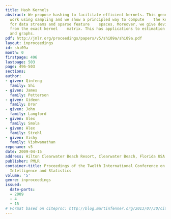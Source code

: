 ```yaml
---
title: Hash Kernels
abstract: We propose hashing to facilitate efficient kernels. This generalizes    previous
  work using sampling and we show a principled way to compute    the kernel matrix
  for data streams and sparse feature    spaces. Moreover, we give deviation bounds
  from the exact kernel    matrix. This has applications to estimation on strings
  and graphs.
pdf: http://jmlr.org/proceedings/papers/v5/shi09a/shi09a.pdf
layout: inproceedings
id: shi09a
month: 0
firstpage: 496
lastpage: 503
page: 496-503
sections: 
author:
- given: Qinfeng
  family: Shi
- given: James
  family: Petterson
- given: Gideon
  family: Dror
- given: John
  family: Langford
- given: Alex
  family: Smola
- given: Alex
  family: Strehl
- given: Vishy
  family: Vishwanathan
reponame: v5
date: 2009-04-15
address: Hilton Clearwater Beach Resort, Clearwater Beach, Florida USA
publisher: PMLR
container-title: Proceedings of the Twelth International Conference on Artificial
  Intelligence and Statistics
volume: '5'
genre: inproceedings
issued:
  date-parts:
  - 2009
  - 4
  - 15
# Format based on citeproc: http://blog.martinfenner.org/2013/07/30/citeproc-yaml-for-bibliographies/
---
```

